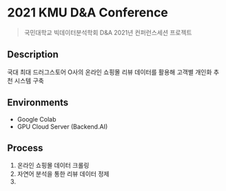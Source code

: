 # 2021 KMU D&A Conference 

> 국민대학교 빅데이터분석학회 D&A 2021년 컨퍼런스세션 프로젝트

## Description

국대 최대 드러그스토어 O사의 온라인 쇼핑몰 리뷰 데이터를 활용해 고객별 개인화 추천 시스템 구축

## Environments

- Google Colab
- GPU Cloud Server (Backend.AI)

## Process

1. 온라인 쇼핑몰 데이터 크롤링
2. 자연어 분석을 통한 리뷰 데이터 정제
3. 
